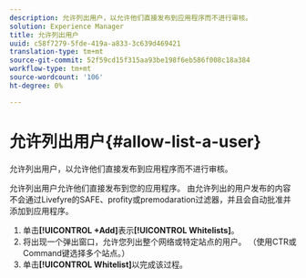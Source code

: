 ```yaml
---
description: 允许列出用户，以允许他们直接发布到应用程序而不进行审核。
solution: Experience Manager
title: 允许列出用户
uuid: c58f7279-5fde-419a-a833-3c639d469421
translation-type: tm+mt
source-git-commit: 52f59cd15f315aa93be198f6eb586f008c18a384
workflow-type: tm+mt
source-wordcount: '106'
ht-degree: 0%

---
```



# 允许列出用户{#allow-list-a-user}

允许列出用户，以允许他们直接发布到应用程序而不进行审核。

允许列出用户允许他们直接发布到您的应用程序。 由允许列出的用户发布的内容不会通过Livefyre的SAFE、profity或premodaration过滤器，并且会自动批准并添加到应用程序。

1. 单击&#x200B;**[!UICONTROL +Add]**&#x200B;表示&#x200B;**[!UICONTROL Whitelists]**。
1. 将出现一个弹出窗口，允许您列出整个网络或特定站点的用户。 （使用CTR或Command键选择多个站点。）
1. 单击&#x200B;**[!UICONTROL Whitelist]**&#x200B;以完成该过程。
